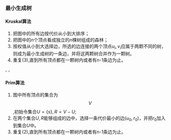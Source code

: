 ### 最小生成树
#### Kruskal算法
1. 把图中的所有边按代价从小到大排序；
2. 把图中的$n$个顶点看成独立的$n$棵树组成的森林；
3. 按权值从小到大选择边，所选的边连接的两个顶点$u_i,v_i$应属于两颗不同的树，则成为最小生成树的一条边，并将这两颗树合并作为一颗树。
4. 重复(3),直到所有顶点都在一颗树内或者有n-1条边为止。

<img src="https://i.loli.net/2021/08/24/bHq9AEkz514WRsy.png" style="zoom: 33%;" />

<img src="https://i.loli.net/2021/08/24/8If5NCVWM71ukml.png" style="zoom: 33%;" />

#### Prim算法

1. 图中所有顶点的集合为$$V$$,初始令集合$U=\{s\},R=V-U$;
2. 在两个集合$U,R$能够组成的边中，选择一条代价最小的边$(u_0,r_0)$，并把$r_0$加入到集合$U$中。
3. 重复(2),直到所有顶点都在一颗树内或者有n-1条边为止。
